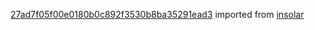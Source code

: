 [27ad7f05f00e0180b0c892f3530b8ba35291ead3](https://github.com/insolar/insolar/commit/27ad7f05f00e0180b0c892f3530b8ba35291ead3) imported from [insolar](https://github.com/insolar/insolar)
